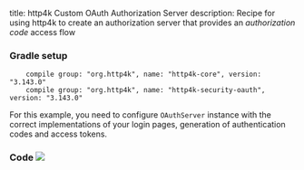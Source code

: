title: http4k Custom OAuth Authorization Server
description: Recipe for using http4k to create an authorization server that provides an *authorization code* access flow

### Gradle setup
```
    compile group: "org.http4k", name: "http4k-core", version: "3.143.0"
    compile group: "org.http4k", name: "http4k-security-oauth", version: "3.143.0"
```

For this example, you need to configure `OAuthServer` instance with the correct implementations of your login pages, generation of authentication codes and access tokens.

### Code [<img class="octocat" src="/img/octocat-32.png"/>](https://github.com/http4k/http4k/blob/master/src/docs/cookbook/basic_oauth_authorization_server/example.kt)
<script src="https://gist-it.appspot.com/https://github.com/http4k/http4k/blob/master/src/docs/cookbook/basic_oauth_authorization_server/example.kt"></script>
